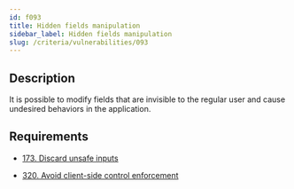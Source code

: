 ```yaml
---
id: f093
title: Hidden fields manipulation
sidebar_label: Hidden fields manipulation
slug: /criteria/vulnerabilities/093
---
```


## Description

It is possible to modify fields
that are invisible to the regular user
and cause undesired behaviors in the application.

## Requirements

- [173. Discard unsafe inputs](/criteria/requirements/173)

- [320. Avoid client-side control enforcement](/criteria/requirements/320)
